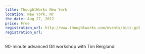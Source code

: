 ```yaml
---
title: ThoughtWorks New York
location: New York, NY
the_date: Aug 27, 2012
price: Free
registration_url: http://www.thoughtworks.com/events/bits-git
registration_url:
---
```


90-minute advanced Git workshop with Tim Berglund
